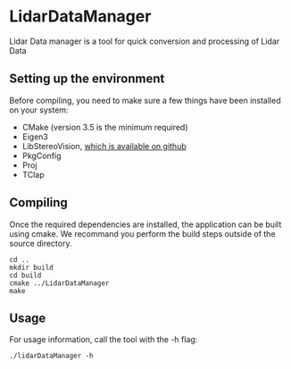# LidarDataManager

Lidar Data manager is a tool for quick conversion and processing of Lidar Data

## Setting up the environment

Before compiling, you need to make sure a few things have been installed on your system:

- CMake (version 3.5 is the minimum required)
- Eigen3
- LibStereoVision, [which is available on github](https://github.com/french-paragon/LibStevi)
- PkgConfig
- Proj
- TClap

## Compiling

Once the required dependencies are installed, the application can be built using cmake. We recommand you perform the build steps outside of the source directory.

```
cd ..
mkdir build
cd build
cmake ../LidarDataManager
make
```

## Usage

For usage information, call the tool with the -h flag:

```
./lidarDataManager -h
```
